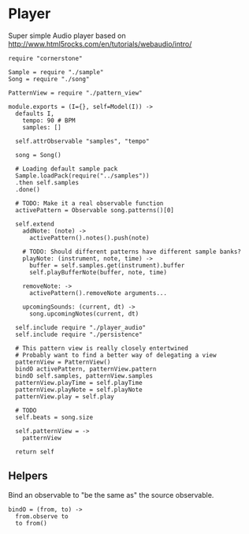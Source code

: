 Player
======

Super simple Audio player based on http://www.html5rocks.com/en/tutorials/webaudio/intro/

    require "cornerstone"

    Sample = require "./sample"
    Song = require "./song"

    PatternView = require "./pattern_view"

    module.exports = (I={}, self=Model(I)) ->
      defaults I,
        tempo: 90 # BPM
        samples: []

      self.attrObservable "samples", "tempo"

      song = Song()

      # Loading default sample pack
      Sample.loadPack(require("../samples"))
      .then self.samples
      .done()

      # TODO: Make it a real observable function
      activePattern = Observable song.patterns()[0]

      self.extend
        addNote: (note) ->
          activePattern().notes().push(note)

        # TODO: Should different patterns have different sample banks?
        playNote: (instrument, note, time) ->
          buffer = self.samples.get(instrument).buffer
          self.playBufferNote(buffer, note, time)

        removeNote: ->
          activePattern().removeNote arguments...

        upcomingSounds: (current, dt) ->
          song.upcomingNotes(current, dt)

      self.include require "./player_audio"
      self.include require "./persistence"

      # This pattern view is really closely entertwined
      # Probably want to find a better way of delegating a view
      patternView = PatternView()
      bindO activePattern, patternView.pattern
      bindO self.samples, patternView.samples
      patternView.playTime = self.playTime
      patternView.playNote = self.playNote
      patternView.play = self.play

      # TODO
      self.beats = song.size

      self.patternView = ->
        patternView

      return self

Helpers
-------

Bind an observable to "be the same as" the source observable.

    bindO = (from, to) ->
      from.observe to
      to from()
